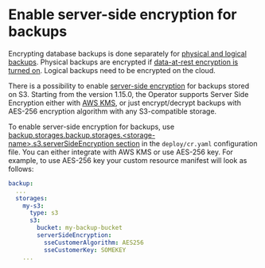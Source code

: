 # Enable server-side encryption for backups

Encrypting database backups is done separately for [physical and logical backups](backups.md).
Physical backups are encrypted if [data-at-rest encryption is turned on](TLS.md).
Logical backups need to be encrypted on the cloud.

There is a possibility to enable [server-side encryption]([https://en.wikipedia.org/wiki/LZ4_(compression_algorithm)](https://docs.percona.com/percona-backup-mongodb/details/storage-configuration.html#server-side-encryption)) for backups stored on S3.
Starting from the version 1.15.0, the Operator supports Server Side Encryption either with [AWS KMS](https://aws.amazon.com/kms/), or just encrypt/decrypt backups with AES-256 encryption algorithm with any S3-compatible storage.

To enable server-side encryption for backups, use [backup.storages.backup.storages.&lt;storage-name&gt;.s3.serverSideEncryption section](operator.md#backup-storages-s3--serversideencryption-kmskeyid) in the `deploy/cr.yaml` configuration file.
You can either integrate with AWS KMS or use AES-256 key. For example, to use
AES-256 key your custom resource manifest will look as follows:

```yaml
backup:
  ...
  storages:
    my-s3:
      type: s3
      s3:
        bucket: my-backup-bucket
        serverSideEncryption:
          sseCustomerAlgorithm: AES256
          sseCustomerKey: SOMEKEY  
    ...
```

